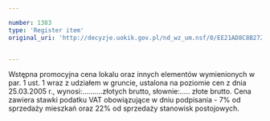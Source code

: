 ```yaml
---

number: 1383
type: 'Register item'
original_uri: 'http://decyzje.uokik.gov.pl/nd_wz_um.nsf/0/EE21AD8C8B27228AC1257447004470B6?OpenDocument'


---
```


Wstępna promocyjna cena lokalu oraz innych elementów wymienionych w par. 1 ust. 1 wraz z udziałem w gruncie, ustalona na poziomie cen z dnia 25.03.2005 r., wynosi:….......złotych brutto, słownie:….. złote brutto. Cena zawiera stawki podatku VAT obowiązujące w dniu podpisania - 7% od sprzedaży mieszkań oraz 22% od sprzedaży stanowisk postojowych.
